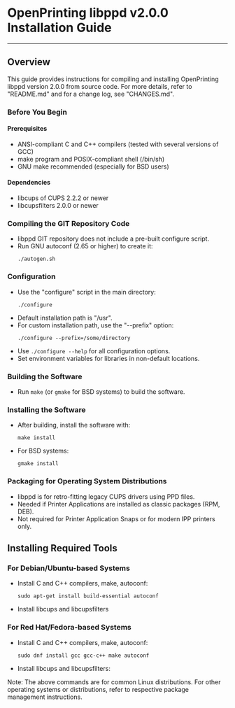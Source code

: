 # OpenPrinting libppd v2.0.0 Installation Guide
------------------------------------------------------------

## Overview

This guide provides instructions for compiling and installing OpenPrinting libppd version 2.0.0 from source code. For more details, refer to "README.md" and for a change log, see "CHANGES.md".

### Before You Begin

#### Prerequisites
- ANSI-compliant C and C++ compilers (tested with several versions of GCC)
- make program and POSIX-compliant shell (/bin/sh)
- GNU make recommended (especially for BSD users)

#### Dependencies
- libcups of CUPS 2.2.2 or newer
- libcupsfilters 2.0.0 or newer

### Compiling the GIT Repository Code
- libppd GIT repository does not include a pre-built configure script.
- Run GNU autoconf (2.65 or higher) to create it:
  ```
  ./autogen.sh
  ```

### Configuration
- Use the "configure" script in the main directory:
  ```
  ./configure
  ```
- Default installation path is "/usr".
- For custom installation path, use the "--prefix" option:
  ```
  ./configure --prefix=/some/directory
  ```
- Use `./configure --help` for all configuration options.
- Set environment variables for libraries in non-default locations.

### Building the Software
- Run `make` (or `gmake` for BSD systems) to build the software.

### Installing the Software
- After building, install the software with:
  ```
  make install
  ```
- For BSD systems:
  ```
  gmake install
  ```

### Packaging for Operating System Distributions
- libppd is for retro-fitting legacy CUPS drivers using PPD files.
- Needed if Printer Applications are installed as classic packages (RPM, DEB).
- Not required for Printer Application Snaps or for modern IPP printers only.

## Installing Required Tools

### For Debian/Ubuntu-based Systems
- Install C and C++ compilers, make, autoconf:
  ```
  sudo apt-get install build-essential autoconf
  ```
- Install libcups and libcupsfilters

### For Red Hat/Fedora-based Systems
- Install C and C++ compilers, make, autoconf:
  ```
  sudo dnf install gcc gcc-c++ make autoconf
  ```
- Install libcups and libcupsfilters:

Note: The above commands are for common Linux distributions. For other operating systems or distributions, refer to respective package management instructions.
